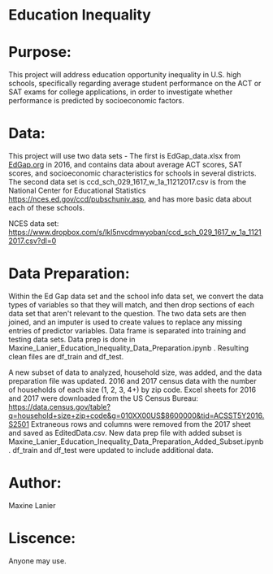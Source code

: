 # Education Inequality

# Purpose: 
This project will address education opportunity inequality in U.S. high schools, specifically regarding average student performance on the ACT or SAT exams for college applications, in order to investigate whether performance is predicted by socioeconomic factors.

# Data: 
This project will use two data sets - The first is EdGap_data.xlsx from [EdGap.org](https://www.edgap.org/#5/37.875/-96.965) in 2016, and contains data about average ACT scores, SAT scores, and socioeconomic characteristics for schools in several districts. The second data set is ccd_sch_029_1617_w_1a_11212017.csv is from the National Center for Educational Statistics https://nces.ed.gov/ccd/pubschuniv.asp, and has more basic data about each of these schools. 

NCES data set: https://www.dropbox.com/s/lkl5nvcdmwyoban/ccd_sch_029_1617_w_1a_11212017.csv?dl=0

# Data Preparation: 
Within the Ed Gap data set and the school info data set, we convert the data types of variables so that they will match, and then drop sections of each data set that aren't relevant to the question. The two data sets are then joined, and an imputer is used to create values to replace any missing entries of predictor variables. Data frame is separated into training and testing data sets. Data prep is done in Maxine_Lanier_Education_Inequality_Data_Preparation.ipynb . Resulting clean files are df_train and df_test.

A new subset of data to analyzed, household size, was added, and the data preparation file was updated. 2016 and 2017 census data with the number of households of each size (1, 2, 3, 4+) by zip code. Excel sheets for 2016 and 2017 were downloaded from the US Census Bureau: https://data.census.gov/table?q=household+size+zip+code&g=010XX00US$8600000&tid=ACSST5Y2016.S2501 Extraneous rows and columns were removed from the 2017 sheet and saved as EditedData.csv. New data prep file with added subset is Maxine_Lanier_Education_Inequality_Data_Preparation_Added_Subset.ipynb. df_train and df_test were updated to include additional data. 

# Author:
Maxine Lanier
# Liscence: 
Anyone may use.

